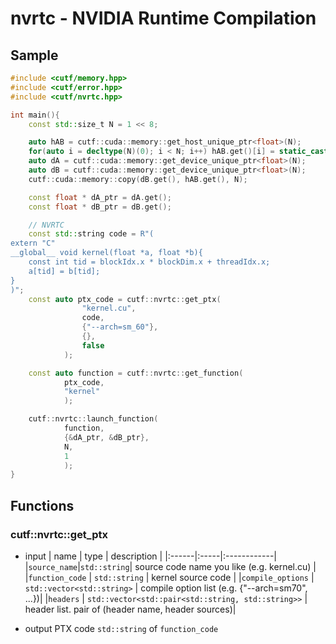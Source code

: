 # nvrtc - NVIDIA Runtime Compilation

## Sample
```cpp
#include <cutf/memory.hpp>
#include <cutf/error.hpp>
#include <cutf/nvrtc.hpp>

int main(){
	const std::size_t N = 1 << 8;

	auto hAB = cutf::cuda::memory::get_host_unique_ptr<float>(N);
	for(auto i = decltype(N)(0); i < N; i++) hAB.get()[i] = static_cast<float>(i);
	auto dA = cutf::cuda::memory::get_device_unique_ptr<float>(N);
	auto dB = cutf::cuda::memory::get_device_unique_ptr<float>(N);
	cutf::cuda::memory::copy(dB.get(), hAB.get(), N);

	const float * dA_ptr = dA.get();
	const float * dB_ptr = dB.get();

	// NVRTC
	const std::string code = R"(
extern "C"
__global__ void kernel(float *a, float *b){
	const int tid = blockIdx.x * blockDim.x + threadIdx.x;
	a[tid] = b[tid];
}
)";
	const auto ptx_code = cutf::nvrtc::get_ptx(
				"kernel.cu",
				code,
				{"--arch=sm_60"},
				{},
				false
			);

	const auto function = cutf::nvrtc::get_function(
			ptx_code,
			"kernel"
			);

	cutf::nvrtc::launch_function(
			function,
			{&dA_ptr, &dB_ptr},
			N,
			1
			);
}

```

## Functions
###  cutf::nvrtc::get_ptx
- input
|  name | type | description |
|:------|:-----|:------------|
|`source_name`|`std::string`| source code name you like (e.g. kernel.cu) |
|`function_code` | `std::string` | kernel source code |
|`compile_options` | `std::vector<std::string>` | compile option list (e.g. {"--arch=sm70", ...})|
|`headers` | `std::vector<std::pair<std::string, std::string>>` | header list. pair of (header name, header sources)|

- output
PTX code `std::string` of `function_code`
